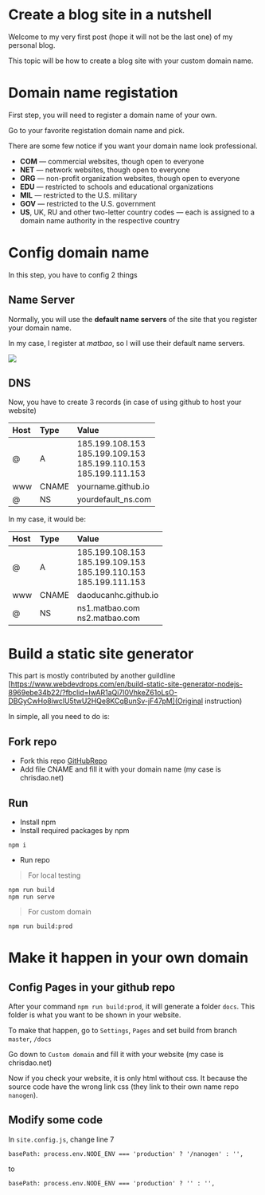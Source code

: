 # [](#create-a-blog-site) Create a blog site in a nutshell

Welcome to my very first post (hope it will not be the last one) of my personal blog. 

This topic will be how to create a blog site with your custom domain name.

# [](#domain-name-registation) Domain name registation

First step, you will need to register a domain name of your own.

Go to your favorite registation domain name and pick.

There are some few notice if you want your domain name look professional.

* **COM** — commercial websites, though open to everyone
* **NET** — network websites, though open to everyone
* **ORG** — non-profit organization websites, though open to everyone
* **EDU** — restricted to schools and educational organizations
* **MIL** — restricted to the U.S. military
* **GOV** — restricted to the U.S. government
* **US**, UK, RU and other two-letter country codes — each is assigned to a domain name authority in the respective country

# [](#config-domain-name) Config domain name

In this step, you have to config 2 things

## Name Server

Normally, you will use the **default name servers** of the site that you register your domain name.

In my case, I register at _matbao_, so I will use their default name servers.

![](assets/images/.png)

## DNS

Now, you have to create 3 records (in case of using github to host your website)

| Host        | Type         | Value |
|:-------------|:------------------|:------|
| @           | A | 185.199.108.153<br>185.199.109.153<br>185.199.110.153<br>185.199.111.153  |
| www | CNAME   | yourname.github.io  |
| @           | NS     | yourdefault_ns.com   |

In my case, it would be:

| Host        | Type         | Value |
|:-------------|:------------------|:------|
| @           | A | 185.199.108.153<br>185.199.109.153<br>185.199.110.153<br>185.199.111.153  |
| www | CNAME   | daoducanhc.github.io  |
| @           | NS     | ns1.matbao.com<br>ns2.matbao.com   |

# [](#build-a-static-site-generator) Build a static site generator

This part is mostly contributed by another guildline [https://www.webdevdrops.com/en/build-static-site-generator-nodejs-8969ebe34b22/?fbclid=IwAR1aQi7l0VhkeZ61oLsO-DBGyCwHo8iwclU5twU2HQe8KCqBunSv-jF47pM](Original instruction)

In simple, all you need to do is:

## Fork repo
* Fork this repo [GitHubRepo](https://github.com/doug2k1/nanogen/tree/legacy)
* Add file CNAME and fill it with your domain name (my case is chrisdao.net)

## Run
* Install npm
* Install required packages by npm
```
npm i
```
* Run repo

> For local testing
```
npm run build
npm run serve
```

> For custom domain
```
npm run build:prod
```
# [](#make-it-happen-in-your-own-domain) Make it happen in your own domain

## Config Pages in your github repo

After your command ``` npm run build:prod ```, it will generate a folder ```docs```. This folder is what you want to be shown in your website. 

To make that happen, go to ```Settings```, ```Pages``` and set build from branch ```master```, ```/docs```

Go down to ```Custom domain``` and fill it with your website (my case is chrisdao.net)

Now if you check your website, it is only html without css. It because the source code have the wrong link css (they link to their own name repo ```nanogen```).

## Modify some code

In ```site.config.js```, change line 7 

```
basePath: process.env.NODE_ENV === 'production' ? '/nanogen' : '',
```

to

```
basePath: process.env.NODE_ENV === 'production' ? '' : '',
```
